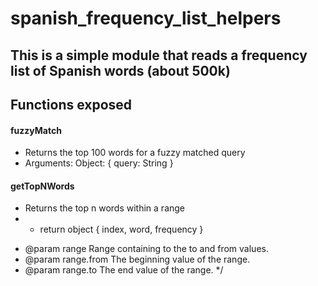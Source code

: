 # spanish_frequency_list_helpers

## This is a simple module that reads a frequency list of Spanish words (about 500k)


## Functions exposed

#### fuzzyMatch

- Returns the top 100 words for a fuzzy matched query
- Arguments: Object: { query: String }

#### getTopNWords

-  Returns the top n words within a range
-  * return object { index, word, frequency }
 * @param range Range containing to the to and from values.
 * @param range.from The beginning value of the range.
 * @param range.to The end value of the range.
 */
